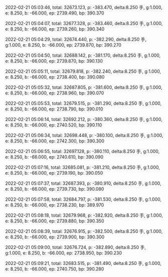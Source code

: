 2022-02-21 05:03:46, total: 32673.123, p: -383.470, delta:8.250 手, g:1.000, e: 8.250, b: -66.000, ep: 2739.490, bp: 390.370

2022-02-21 05:04:07, total: 32677.328, p: -383.460, delta:8.250 手, g:1.000, e: 8.250, b: -66.000, ep: 2739.260, bp: 390.340

2022-02-21 05:04:29, total: 32674.440, p: -382.290, delta:8.250 手, g:1.000, e: 8.250, b: -66.000, ep: 2739.870, bp: 390.270

2022-02-21 05:04:50, total: 32688.142, p: -381.170, delta:8.250 手, g:1.000, e: 8.250, b: -66.000, ep: 2739.870, bp: 390.130

2022-02-21 05:05:11, total: 32679.818, p: -382.240, delta:8.250 手, g:1.000, e: 8.250, b: -66.000, ep: 2738.400, bp: 390.080

2022-02-21 05:05:32, total: 32687.805, p: -381.600, delta:8.250 手, g:1.000, e: 8.250, b: -66.000, ep: 2738.960, bp: 390.070

2022-02-21 05:05:53, total: 32679.515, p: -381.290, delta:8.250 手, g:1.000, e: 8.250, b: -66.000, ep: 2738.790, bp: 390.010

2022-02-21 05:06:14, total: 32692.212, p: -380.360, delta:8.250 手, g:1.000, e: 8.250, b: -66.000, ep: 2740.520, bp: 390.110

2022-02-21 05:06:34, total: 32698.448, p: -380.100, delta:8.250 手, g:1.000, e: 8.250, b: -66.000, ep: 2742.300, bp: 390.300

2022-02-21 05:06:55, total: 32697.128, p: -380.110, delta:8.250 手, g:1.000, e: 8.250, b: -66.000, ep: 2740.610, bp: 390.090

2022-02-21 05:07:16, total: 32685.081, p: -381.210, delta:8.250 手, g:1.000, e: 8.250, b: -66.000, ep: 2739.190, bp: 390.050

2022-02-21 05:07:37, total: 32687.393, p: -380.910, delta:8.250 手, g:1.000, e: 8.250, b: -66.000, ep: 2739.730, bp: 390.080

2022-02-21 05:07:58, total: 32684.797, p: -381.530, delta:8.250 手, g:1.000, e: 8.250, b: -66.000, ep: 2738.230, bp: 389.970

2022-02-21 05:08:18, total: 32679.968, p: -382.920, delta:8.250 手, g:1.000, e: 8.250, b: -66.000, ep: 2739.880, bp: 390.350

2022-02-21 05:08:39, total: 32676.915, p: -382.500, delta:8.250 手, g:1.000, e: 8.250, b: -66.000, ep: 2739.900, bp: 390.300

2022-02-21 05:09:00, total: 32676.724, p: -382.890, delta:8.250 手, g:1.000, e: 8.250, b: -66.000, ep: 2738.950, bp: 390.230

2022-02-21 05:09:21, total: 32683.515, p: -381.490, delta:8.250 手, g:1.000, e: 8.250, b: -66.000, ep: 2740.750, bp: 390.280